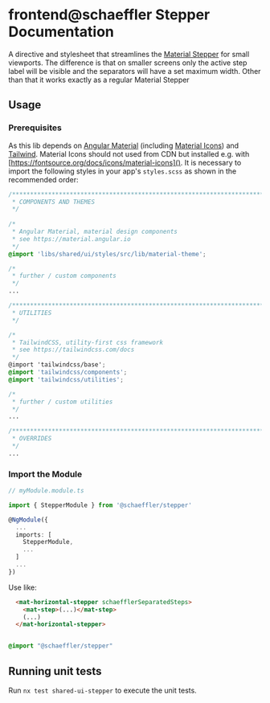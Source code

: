 # frontend@schaeffler Stepper Documentation
A directive and stylesheet that streamlines the [Material Stepper](https://material.angular.io/components/stepper/overview) for small viewports. The difference is that on smaller screens only the active step label will be visible and the separators will have a set maximum width. Other than that it works exactly as a regular Material Stepper

## Usage

### Prerequisites

As this lib depends on [Angular Material](https://material.angular.io) (including [Material Icons](https://fonts.google.com/icons)) and [Tailwind](https://tailwindcss.com/docs). Material Icons should not used from CDN but installed e.g. with [https://fontsource.org/docs/icons/material-icons](). It is necessary to import the following styles in your app's `styles.scss` as shown in the recommended order:

``` scss
/***************************************************************************************************
 * COMPONENTS AND THEMES
 */
 
/*
 * Angular Material, material design components
 * see https://material.angular.io
 */
@import 'libs/shared/ui/styles/src/lib/material-theme';

/*
 * further / custom components
 */
...

/***************************************************************************************************
 * UTILITIES
 */

/*
 * TailwindCSS, utility-first css framework
 * see https://tailwindcss.com/docs
 */
@import 'tailwindcss/base';
@import 'tailwindcss/components';
@import 'tailwindcss/utilities';

/*
 * further / custom utilities
 */
...

/***************************************************************************************************
 * OVERRIDES
 */ 
...
```

### Import the Module

```typescript
// myModule.module.ts

import { StepperModule } from '@schaeffler/stepper'

@NgModule({
  ...
  imports: [
    StepperModule,
    ...
  ]
  ...
})
```

Use like:

```html
  <mat-horizontal-stepper schaefflerSeparatedSteps>
    <mat-step>(...)</mat-step>
    (...)
  </mat-horizontal-stepper>
```

```scss

@import "@schaeffler/stepper"

```

## Running unit tests

Run `nx test shared-ui-stepper` to execute the unit tests.
